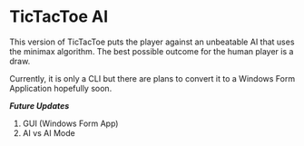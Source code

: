 # TicTacToe AI

This version of TicTacToe puts the player against an unbeatable AI that uses the minimax algorithm. The best possible outcome for the human player is a draw.

Currently, it is only a CLI but there are plans to convert it to a Windows Form Application hopefully soon.

***Future Updates***
1. GUI (Windows Form App)
2. AI vs AI Mode
